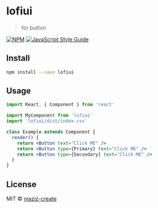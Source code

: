 # lofiui

> for button

[![NPM](https://img.shields.io/npm/v/lofiui.svg)](https://www.npmjs.com/package/lofiui) [![JavaScript Style Guide](https://img.shields.io/badge/code_style-standard-brightgreen.svg)](https://standardjs.com)

## Install

```bash
npm install --save lofiui
```

## Usage

```jsx
import React, { Component } from 'react'

import MyComponent from 'lofiui'
import 'lofiui/dist/index.css'

class Example extends Component {
  render() {
    return <Button text="Click ME" />
    return <Button type={Primary} text="Click ME" />
    return <Button type={Secondary} text="Click ME" />
  }
}
```

## License

MIT © [maziz-create](https://github.com/maziz-create)
